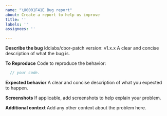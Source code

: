 ```yaml
---
name: "\U0001F41E Bug report"
about: Create a report to help us improve
title: ''
labels: ''
assignees: ''

---
```


**Describe the bug**
ldclabs/cbor-patch version: v1.x.x
A clear and concise description of what the bug is.

**To Reproduce**
Code to reproduce the behavior:
```go
  // your code.
```
**Expected behavior**
A clear and concise description of what you expected to happen.

**Screenshots**
If applicable, add screenshots to help explain your problem.

**Additional context**
Add any other context about the problem here.
